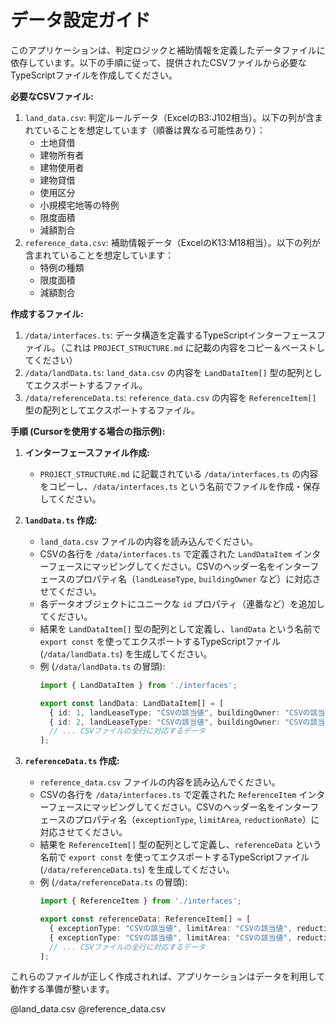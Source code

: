 # データ設定ガイド

このアプリケーションは、判定ロジックと補助情報を定義したデータファイルに依存しています。以下の手順に従って、提供されたCSVファイルから必要なTypeScriptファイルを作成してください。

**必要なCSVファイル:**

1.  `land_data.csv`: 判定ルールデータ（ExcelのB3:J102相当）。以下の列が含まれていることを想定しています（順番は異なる可能性あり）：
    *   土地貸借
    *   建物所有者
    *   建物使用者
    *   建物貸借
    *   使用区分
    *   小規模宅地等の特例
    *   限度面積
    *   減額割合
2.  `reference_data.csv`: 補助情報データ（ExcelのK13:M18相当）。以下の列が含まれていることを想定しています：
    *   特例の種類
    *   限度面積
    *   減額割合

**作成するファイル:**

1.  `/data/interfaces.ts`: データ構造を定義するTypeScriptインターフェースファイル。（これは `PROJECT_STRUCTURE.md` に記載の内容をコピー＆ペーストしてください）
2.  `/data/landData.ts`: `land_data.csv` の内容を `LandDataItem[]` 型の配列としてエクスポートするファイル。
3.  `/data/referenceData.ts`: `reference_data.csv` の内容を `ReferenceItem[]` 型の配列としてエクスポートするファイル。

**手順 (Cursorを使用する場合の指示例):**

1.  **インターフェースファイル作成:**
    *   `PROJECT_STRUCTURE.md` に記載されている `/data/interfaces.ts` の内容をコピーし、`/data/interfaces.ts` という名前でファイルを作成・保存してください。

2.  **`landData.ts` 作成:**
    *   `land_data.csv` ファイルの内容を読み込んでください。
    *   CSVの各行を `/data/interfaces.ts` で定義された `LandDataItem` インターフェースにマッピングしてください。CSVのヘッダー名をインターフェースのプロパティ名（`landLeaseType`, `buildingOwner` など）に対応させてください。
    *   各データオブジェクトにユニークな `id` プロパティ（連番など）を追加してください。
    *   結果を `LandDataItem[]` 型の配列として定義し、`landData` という名前で `export const` を使ってエクスポートするTypeScriptファイル (`/data/landData.ts`) を生成してください。
    *   例 (`/data/landData.ts` の冒頭):
        ```typescript
        import { LandDataItem } from './interfaces';

        export const landData: LandDataItem[] = [
          { id: 1, landLeaseType: "CSVの該当値", buildingOwner: "CSVの該当値", /* ...他のプロパティ */ reductionRate: "CSVの該当値" },
          { id: 2, landLeaseType: "CSVの該当値", buildingOwner: "CSVの該当値", /* ...他のプロパティ */ reductionRate: "CSVの該当値" },
          // ... CSVファイルの全行に対応するデータ
        ];
        ```

3.  **`referenceData.ts` 作成:**
    *   `reference_data.csv` ファイルの内容を読み込んでください。
    *   CSVの各行を `/data/interfaces.ts` で定義された `ReferenceItem` インターフェースにマッピングしてください。CSVのヘッダー名をインターフェースのプロパティ名（`exceptionType`, `limitArea`, `reductionRate`）に対応させてください。
    *   結果を `ReferenceItem[]` 型の配列として定義し、`referenceData` という名前で `export const` を使ってエクスポートするTypeScriptファイル (`/data/referenceData.ts`) を生成してください。
    *   例 (`/data/referenceData.ts` の冒頭):
        ```typescript
        import { ReferenceItem } from './interfaces';

        export const referenceData: ReferenceItem[] = [
          { exceptionType: "CSVの該当値", limitArea: "CSVの該当値", reductionRate: "CSVの該当値" },
          { exceptionType: "CSVの該当値", limitArea: "CSVの該当値", reductionRate: "CSVの該当値" },
          // ... CSVファイルの全行に対応するデータ
        ];
        ```

これらのファイルが正しく作成されれば、アプリケーションはデータを利用して動作する準備が整います。

@land_data.csv @reference_data.csv 